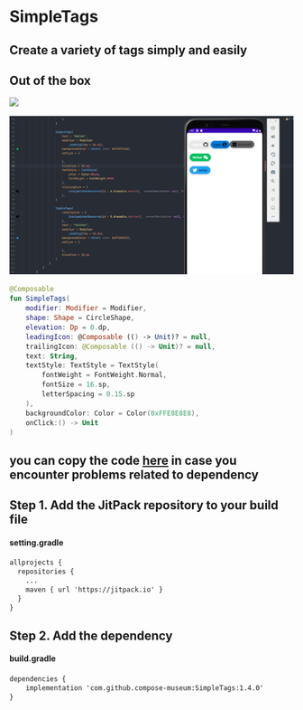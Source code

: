 # SimpleTags
## Create a variety of tags simply and easily
## Out of the box

[![](https://jitpack.io/v/compose-museum/SimpleTags.svg)](https://jitpack.io/#compose-museum/SimpleTags)

![](demo.png)

``` kotlin
@Composable
fun SimpleTags(
    modifier: Modifier = Modifier,
    shape: Shape = CircleShape,
    elevation: Dp = 0.dp,
    leadingIcon: @Composable (() -> Unit)? = null,
    trailingIcon: @Composable (() -> Unit)? = null,
    text: String,
    textStyle: TextStyle = TextStyle(
        fontWeight = FontWeight.Normal,
        fontSize = 16.sp,
        letterSpacing = 0.15.sp
    ),
    backgroundColor: Color = Color(0xFFE8E8E8),
    onClick:() -> Unit
)
```

## you can copy the code [here](https://github.com/compose-museum/SimpleTags/blob/master/simpletags/src/main/java/org/compose/museum/simpletags/SimpleTags.kt) in case you encounter problems related to dependency

## Step 1. Add the JitPack repository to your build file

#### setting.gradle
```
allprojects {
  repositories {
    ...
    maven { url 'https://jitpack.io' }
  }
}
```

## Step 2. Add the dependency

#### build.gradle
```
dependencies {
    implementation 'com.github.compose-museum:SimpleTags:1.4.0'
}
```

